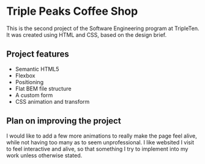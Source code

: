 # Triple Peaks Coffee Shop

This is the second project of the Software Engineering program at TripleTen. It was created using HTML and CSS, based on the design brief.

## Project features

- Semantic HTML5
- Flexbox
- Positioning
- Flat BEM file structure
- A custom form
- CSS animation and transform

## Plan on improving the project

I would like to add a few more animations to really make the page feel alive, while not having too many as to seem unprofessional. I like websited I visit to feel interactive and alive, so that something I try to implement into my work unless otherwise stated.
